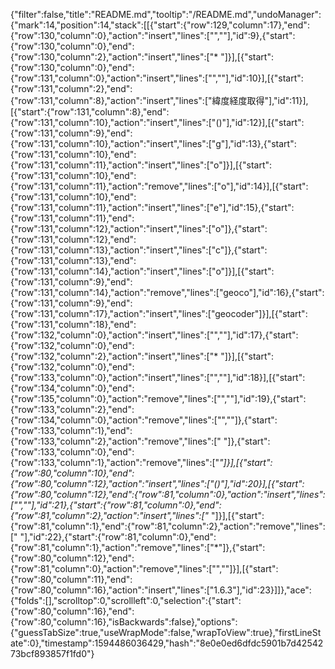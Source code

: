 {"filter":false,"title":"README.md","tooltip":"/README.md","undoManager":{"mark":14,"position":14,"stack":[[{"start":{"row":129,"column":17},"end":{"row":130,"column":0},"action":"insert","lines":["",""],"id":9},{"start":{"row":130,"column":0},"end":{"row":130,"column":2},"action":"insert","lines":["* "]}],[{"start":{"row":130,"column":0},"end":{"row":131,"column":0},"action":"insert","lines":["",""],"id":10}],[{"start":{"row":131,"column":2},"end":{"row":131,"column":8},"action":"insert","lines":["緯度経度取得"],"id":11}],[{"start":{"row":131,"column":8},"end":{"row":131,"column":10},"action":"insert","lines":["()"],"id":12}],[{"start":{"row":131,"column":9},"end":{"row":131,"column":10},"action":"insert","lines":["g"],"id":13},{"start":{"row":131,"column":10},"end":{"row":131,"column":11},"action":"insert","lines":["o"]}],[{"start":{"row":131,"column":10},"end":{"row":131,"column":11},"action":"remove","lines":["o"],"id":14}],[{"start":{"row":131,"column":10},"end":{"row":131,"column":11},"action":"insert","lines":["e"],"id":15},{"start":{"row":131,"column":11},"end":{"row":131,"column":12},"action":"insert","lines":["o"]},{"start":{"row":131,"column":12},"end":{"row":131,"column":13},"action":"insert","lines":["c"]},{"start":{"row":131,"column":13},"end":{"row":131,"column":14},"action":"insert","lines":["o"]}],[{"start":{"row":131,"column":9},"end":{"row":131,"column":14},"action":"remove","lines":["geoco"],"id":16},{"start":{"row":131,"column":9},"end":{"row":131,"column":17},"action":"insert","lines":["geocoder"]}],[{"start":{"row":131,"column":18},"end":{"row":132,"column":0},"action":"insert","lines":["",""],"id":17},{"start":{"row":132,"column":0},"end":{"row":132,"column":2},"action":"insert","lines":["* "]}],[{"start":{"row":132,"column":0},"end":{"row":133,"column":0},"action":"insert","lines":["",""],"id":18}],[{"start":{"row":134,"column":0},"end":{"row":135,"column":0},"action":"remove","lines":["",""],"id":19},{"start":{"row":133,"column":2},"end":{"row":134,"column":0},"action":"remove","lines":["",""]},{"start":{"row":133,"column":1},"end":{"row":133,"column":2},"action":"remove","lines":[" "]},{"start":{"row":133,"column":0},"end":{"row":133,"column":1},"action":"remove","lines":["*"]}],[{"start":{"row":80,"column":10},"end":{"row":80,"column":12},"action":"insert","lines":["()"],"id":20}],[{"start":{"row":80,"column":12},"end":{"row":81,"column":0},"action":"insert","lines":["",""],"id":21},{"start":{"row":81,"column":0},"end":{"row":81,"column":2},"action":"insert","lines":["* "]}],[{"start":{"row":81,"column":1},"end":{"row":81,"column":2},"action":"remove","lines":[" "],"id":22},{"start":{"row":81,"column":0},"end":{"row":81,"column":1},"action":"remove","lines":["*"]},{"start":{"row":80,"column":12},"end":{"row":81,"column":0},"action":"remove","lines":["",""]}],[{"start":{"row":80,"column":11},"end":{"row":80,"column":16},"action":"insert","lines":["1.6.3"],"id":23}]]},"ace":{"folds":[],"scrolltop":0,"scrollleft":0,"selection":{"start":{"row":80,"column":16},"end":{"row":80,"column":16},"isBackwards":false},"options":{"guessTabSize":true,"useWrapMode":false,"wrapToView":true},"firstLineState":0},"timestamp":1594486036429,"hash":"8e0e0ed6dfdc5901b7d4254273bcf893857f1fd0"}